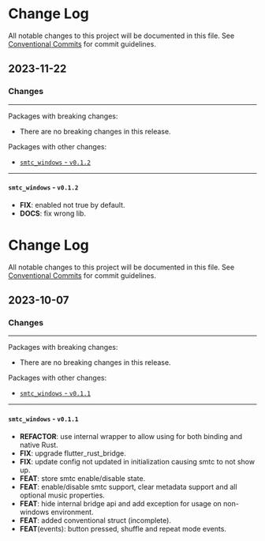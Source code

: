 # Change Log

All notable changes to this project will be documented in this file.
See [Conventional Commits](https://conventionalcommits.org) for commit guidelines.

## 2023-11-22

### Changes

---

Packages with breaking changes:

 - There are no breaking changes in this release.

Packages with other changes:

 - [`smtc_windows` - `v0.1.2`](#smtc_windows---v012)

---

#### `smtc_windows` - `v0.1.2`

 - **FIX**: enabled not true by default.
 - **DOCS**: fix wrong lib.

# Change Log

All notable changes to this project will be documented in this file.
See [Conventional Commits](https://conventionalcommits.org) for commit guidelines.

## 2023-10-07

### Changes

---

Packages with breaking changes:

 - There are no breaking changes in this release.

Packages with other changes:

 - [`smtc_windows` - `v0.1.1`](#smtc_windows---v011)

---

#### `smtc_windows` - `v0.1.1`

 - **REFACTOR**: use internal wrapper to allow using for both binding and native Rust.
 - **FIX**: upgrade flutter_rust_bridge.
 - **FIX**: update config not updated in initialization causing smtc to not show up.
 - **FEAT**: store smtc enable/disable state.
 - **FEAT**: enable/disable smtc support, clear metadata support and all optional music properties.
 - **FEAT**: hide internal bridge api and add exception for usage on non-windows environment.
 - **FEAT**: added conventional struct (incomplete).
 - **FEAT**(events): button pressed, shuffle and repeat mode events.

